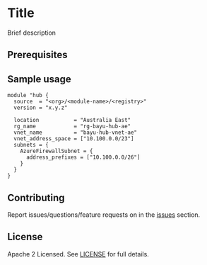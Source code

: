 # Title

Brief description

## Prerequisites

## Sample usage

```hcl
module "hub {
  source  = "<org>/<module-name>/<registry>"
  version = "x.y.z"

  location           = "Australia East"
  rg_name            = "rg-bayu-hub-ae"
  vnet_name          = "bayu-hub-vnet-ae"
  vnet_address_space = ["10.100.0.0/23"]
  subnets = {
    AzureFirewallSubnet = {
      address_prefixes = ["10.100.0.0/26"]
    }
  }
}
```

## Contributing

Report issues/questions/feature requests on in the [issues](https://<REPO-URL>/issues/new) section.

## License

Apache 2 Licensed. See [LICENSE](https://<REPO-URL>/tree/master/LICENSE) for full details.
